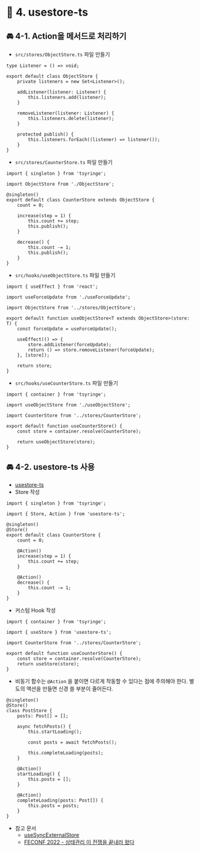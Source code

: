 # 🌈 4. usestore-ts

## 🚘 4-1. Action을 메서드로 처리하기

- `src/stores/ObjectStore.ts`  파일 만들기

```tsx
type Listener = () => void;

export default class ObjectStore {
	private listeners = new Set<Listener>();

	addListener(listener: Listener) {
		this.listeners.add(listener);
	}
	
	removeListener(listener: Listener) {
		this.listeners.delete(listener);
	}
	
	protected publish() {
		this.listeners.forEach((listener) => listener());
	}
}
```

- `src/stores/CounterStore.ts` 파일 만들기

```tsx
import { singleton } from 'tsyringe';

import ObjectStore from './ObjectStore';

@singleton()
export default class CounterStore extends ObjectStore {
	count = 0;
	
	increase(step = 1) {
		this.count += step;
		this.publish();
	}
	
	decrease() {
		this.count -= 1;
		this.publish();
	}
}
```

- `src/hooks/useObjectStore.ts` 파일 만들기

```tsx
import { useEffect } from 'react';

import useForceUpdate from './useForceUpdate';

import ObjectStore from '../stores/ObjectStore';

export default function useObjectStore<T extends ObjectStore>(store: T) {
	const forceUpdate = useForceUpdate();
	
	useEffect(() => {
		store.addListener(forceUpdate);
		return () => store.removeListener(forceUpdate);
	}, [store]);

	return store;
}
```

- `src/hooks/useCounterStore.ts` 파일 만들기

```tsx
import { container } from 'tsyringe';

import useObjectStore from './useObjectStore';

import CounterStore from '../stores/CounterStore';

export default function useCounterStore() {
	const store = container.resolve(CounterStore);

	return useObjectStore(store);
}
```

## 🚘 4-2. usestore-ts 사용

- [usestore-ts](https://usestore-ts.com/)
- Store 작성

```tsx
import { singleton } from 'tsyringe';

import { Store, Action } from 'usestore-ts';

@singleton()
@Store()
export default class CounterStore {
	count = 0;
	
	@Action()
	increase(step = 1) {
		this.count += step;
	}
	
	@Action()
	decrease() {
		this.count -= 1;
	}
}
```

- 커스텀 Hook 작성

```tsx
import { container } from 'tsyringe';

import { useStore } from 'usestore-ts';

import CounterStore from '../stores/CounterStore';

export default function useCounterStore() {
	const store = container.resolve(CounterStore);
	return useStore(store);
}
```

- 비동기 함수는 `@Action` 을 붙이면 다르게 작동할 수 있다는 점에 주의해야 한다. 별도의 액션을 만들면 신경 쓸 부분이 줄어든다.

```tsx
@singleton()
@Store()
class PostStore {
	posts: Post[] = [];
	
	async fetchPosts() {
		this.startLoading();
	
		const posts = await fetchPosts();

		this.completeLoading(posts);
	}
	
	@Action()
	startLoading() {
		this.posts = [];
	}
	
	@Action()
	completeLoading(posts: Post[]) {
		this.posts = posts;
	}
}
```

- 참고 문서
    - [useSyncExternalStore](https://beta.reactjs.org/reference/react/useSyncExternalStore)
    - [FECONF 2022 - 상태관리 이 전쟁을 끝내러 왔다](https://www.youtube.com/watch?v=KEDUqA9JeIo)
